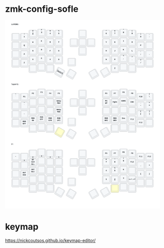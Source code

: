 # zmk-config-sofle


<img src="keymap-drawer/sofle.svg" >

# keymap
https://nickcoutsos.github.io/keymap-editor/
